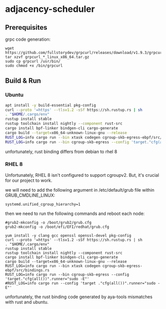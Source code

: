 # adjacency-scheduler

## Prerequisites

grpc code generation:
```shell
wget https://github.com/fullstorydev/grpcurl/releases/download/v1.9.3/grpcurl_1.9.3_linux_x86_64.tar.gz
tar xzvf grpcurl_*_linux_x86_64.tar.gz
sudo cp grpcurl /usr/bin/
sudo chmod +x /bin/grpcurl
```

## Build & Run

### Ubuntu
```Bash
apt install -y build-essential pkg-config
curl --proto '=https' --tlsv1.2 -sSf https://sh.rustup.rs | sh
. "$HOME/.cargo/env"
rustup install stable
rustup toolchain install nightly --component rust-src
cargo install bpf-linker bindgen-cli cargo-generate
cargo build --target=x86_64-unknown-linux-gnu --release
RUST_LOG=info cargo run --bin xtask codegen cgroup-skb-egress-ebpf/src/bindings.rs
RUST_LOG=info cargo run --bin cgroup-skb-egress --config 'target."cfg(all())".runner="sudo -E"'
```

unfortunately, rust binding differs from debian to rhel 8
### RHEL 8 

Unfortunately, RHEL 8 isn't configured to support cgroupv2. But, it's crucial for our project to work.

we will need to add the following argument in /etc/default/grub file within GRUB_CMDLINE_LINUX:
```
systemd.unified_cgroup_hierarchy=1
```

then we need to run the following commands and reboot each node:
```shell
#grub2-mkconfig -o /boot/grub2/grub.cfg
grub2-mkconfig -o /boot/efi/EFI/redhat/grub.cfg
```

```shell
yum install -y clang gcc openssl openssl-devel pkg-config
curl --proto '=https' --tlsv1.2 -sSf https://sh.rustup.rs | sh
. "$HOME/.cargo/env"
rustup install stable
rustup toolchain install nightly --component rust-src
cargo install bpf-linker bindgen-cli cargo-generate
cargo build --target=x86_64-unknown-linux-gnu --release
RUST_LOG=info cargo run --bin xtask codegen cgroup-skb-egress-ebpf/src/bindings.rs
RUST_LOG=info cargo run --bin cgroup-skb-egress --config 'target."cfg(all())".runner="sudo -E"'
#RUST_LOG=info cargo run --config 'target ."cfg(all())".runner="sudo -E"'
```

unfortunately, the rust binding code generated by aya-tools mismatches with rust and ubuntu.

